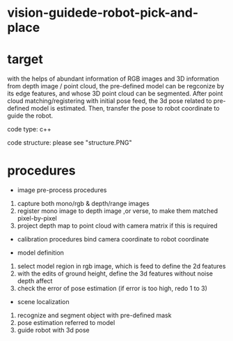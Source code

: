 # vision-guidede-robot-pick-and-place

# target 
with the helps of abundant information of RGB images and 3D information from depth image / point cloud, 
the pre-defined model can be regconize by its edge features, and whose 3D point cloud can be segmented. After 
point cloud matching/registering with initial pose feed, the 3d pose related to pre-defined model is estimated.
Then, transfer the pose to robot coordinate to guide the robot.

code type: c++

code structure: please see "structure.PNG"

# procedures

* image pre-process procedures
1. capture both mono/rgb & depth/range images
2. register mono image to depth image ,or verse, to make them matched pixel-by-pixel
3. project depth map to point cloud with camera matrix if this is required

* calibration procedures
bind camera coordinate to robot coordinate

* model definition
1. select model region in rgb image, which is feed to define the 2d features
2. with the edits of ground height, define the 3d features without noise depth affect
3. check the error of pose estimation (if error is too high, redo 1 to 3) 

* scene localization
1. recognize and segment object with pre-defined mask
2. pose estimation referred to model
3. guide robot with 3d pose
